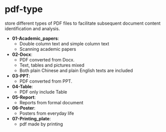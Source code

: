# pdf-type
store different types of PDF files to facilitate subsequent document content identification and analysis.

- **01-Academic_papers**: 
  - Double column text and simple column text
  - Scanning academic papers
- **02-Docx**:
  - PDF converted from Docx.
  - Text, tables and pictures mixed
  - Both plain Chinese and plain English texts are included
- **03-PPT**:
  - PDF converted from PPT.
- **04-Table**:
  - PDF only include Table
- **05-Report**:
  - Reports from formal document
- **06-Poster**:
  - Posters from everyday life
- **07-Printing_plate**:
  - pdf made by printing 
